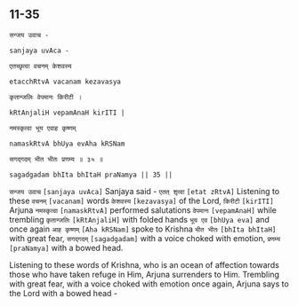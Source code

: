 ## 11-35


```shloka-sa
सन्जय उवाच -
```
```shloka-sa-hk
sanjaya uvAca -
```
```shloka-sa
एतच्छृत्वा वचनम् केशवस्य
```
```shloka-sa-hk
etacchRtvA vacanam kezavasya
```
```shloka-sa
कृतान्जलिः वेपमानः किरीटी ।
```
```shloka-sa-hk
kRtAnjaliH vepamAnaH kirITI |
```
```shloka-sa
नमस्कृत्वा भूय एवाह कृष्णम्
```
```shloka-sa-hk
namaskRtvA bhUya evAha kRSNam
```
```shloka-sa
सगद्गदम् भीत भीतः प्रणम्य ॥ ३५ ॥
```
```shloka-sa-hk
sagadgadam bhIta bhItaH praNamya || 35 ||
```

`सन्जय उवाच` `[sanjaya uvAca]` Sanjaya said - `एतत् शृत्वा` `[etat zRtvA]` Listening to these `वचनम्` `[vacanam]` words `केशवस्य` `[kezavasya]` of the Lord, `किरीटी` `[kirITI]` Arjuna `नमस्कृत्वा` `[namaskRtvA]` performed salutations `वेपमानः` `[vepamAnaH]` while trembling `कृतान्जलिः` `[kRtAnjaliH]` with folded hands `भूय एव` `[bhUya eva]` and once again `आह कृष्णम्` `[Aha kRSNam]` spoke to Krishna `भीत भीतः` `[bhIta bhItaH]` with great fear, `सगद्गदम्` `[sagadgadam]` with a voice choked with emotion, `प्रणम्य` `[praNamya]` with a bowed head.

Listening to these words of Krishna, who is an ocean of affection towards those who have taken refuge in Him, Arjuna surrenders to Him. Trembling with great fear, with a voice choked with emotion once again, Arjuna says to the Lord with a bowed head -

